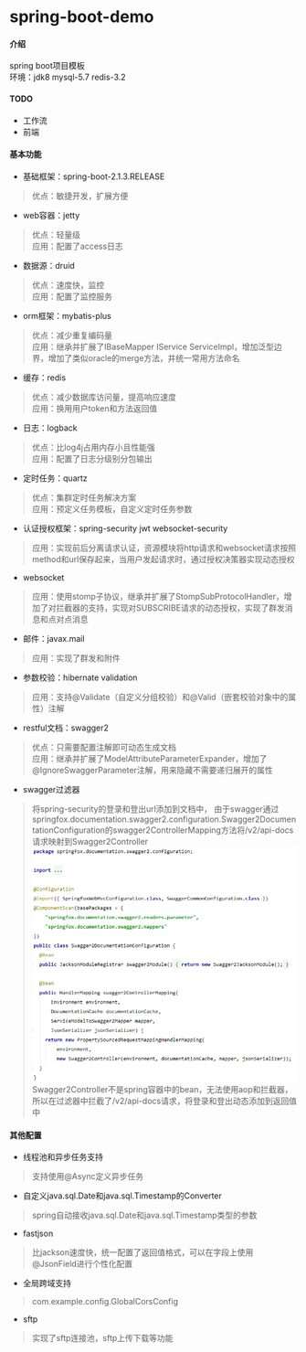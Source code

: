 # spring-boot-demo

#### 介绍
spring boot项目模板<br>
环境：jdk8 mysql-5.7 redis-3.2

#### TODO
* 工作流
* 前端

#### 基本功能
* 基础框架：spring-boot-2.1.3.RELEASE
>优点：敏捷开发，扩展方便
* web容器：jetty
>优点：轻量级<br>
应用：配置了access日志
* 数据源：druid
>优点：速度快，监控<br>
应用：配置了监控服务
* orm框架：mybatis-plus
>优点：减少重复编码量<br>
应用：继承并扩展了IBaseMapper IService ServiceImpl，增加泛型边界，增加了类似oracle的merge方法，并统一常用方法命名
* 缓存：redis
>优点：减少数据库访问量，提高响应速度<br>
应用：换用用户token和方法返回值
* 日志：logback
>优点：比log4j占用内存小且性能强<br>
应用：配置了日志分级别分包输出
* 定时任务：quartz
>优点：集群定时任务解决方案<br>
应用：预定义任务模板，自定义定时任务参数
* 认证授权框架：spring-security jwt websocket-security
>应用：实现前后分离请求认证，资源模块将http请求和websocket请求按照method和url保存起来，当用户发起请求时，通过授权决策器实现动态授权
* websocket
>应用：使用stomp子协议，继承并扩展了StompSubProtocolHandler，增加了对拦截器的支持，实现对SUBSCRIBE请求的动态授权，实现了群发消息和点对点消息
* 邮件：javax.mail
>应用：实现了群发和附件
* 参数校验：hibernate validation
>应用：支持@Validate（自定义分组校验）和@Valid（嵌套校验对象中的属性）注解
* restful文档：swagger2
>优点：只需要配置注解即可动态生成文档<br>
应用：继承并扩展了ModelAttributeParameterExpander，增加了@IgnoreSwaggerParameter注解，用来隐藏不需要递归展开的属性
* swagger过滤器
>将spring-security的登录和登出url添加到文档中，
由于swagger通过springfox.documentation.swagger2.configuration.Swagger2DocumentationConfiguration的swagger2ControllerMapping方法将/v2/api-docs请求映射到Swagger2Controller<br>
![Image text](images/Swagger2DocumetationConfiguration.png)<br>
Swagger2Controller不是spring容器中的bean，无法使用aop和拦截器，所以在过滤器中拦截了/v2/api-docs请求，将登录和登出动态添加到返回值中

#### 其他配置
* 线程池和异步任务支持
>支持使用@Async定义异步任务
* 自定义java.sql.Date和java.sql.Timestamp的Converter
>spring自动接收java.sql.Date和java.sql.Timestamp类型的参数
* fastjson
>比jackson速度快，统一配置了返回值格式，可以在字段上使用@JsonField进行个性化配置
* 全局跨域支持
>com.example.config.GlobalCorsConfig
* sftp
>实现了sftp连接池，sftp上传下载等功能
